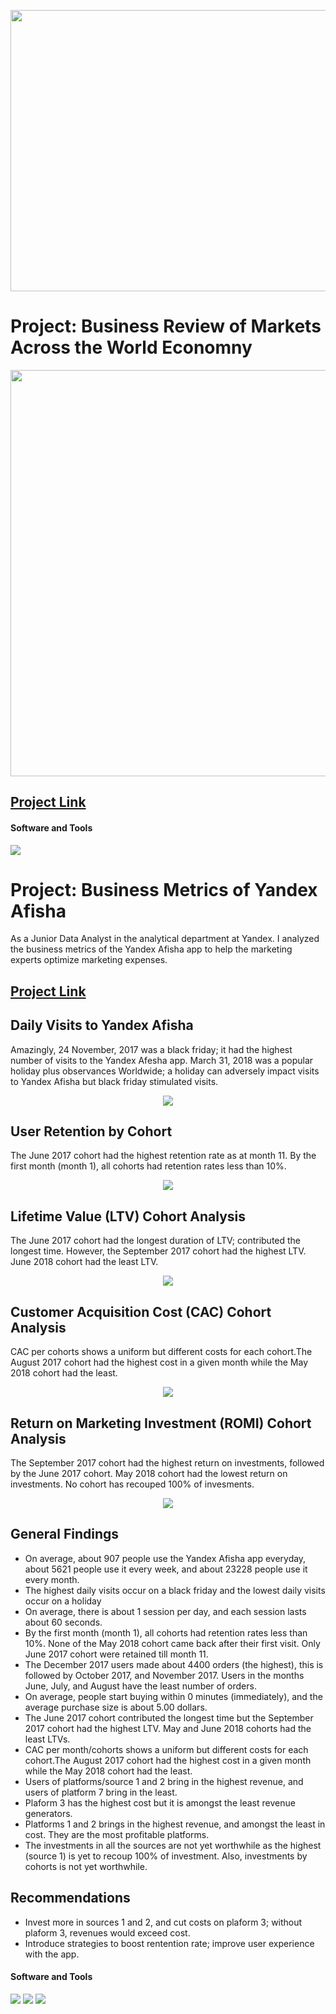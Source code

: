<p align ="center">
   <img src = "image/nti.PNG"  width="1000" 
     height="450">
 </p>
 
# Project: Business Review of Markets Across the World Economny
<p align ="center">
   <img src = "image/dashboard.PNG" width="1000" 
     height="650"> 
</p>

## [Project Link](https://public.tableau.com/app/profile/emmanuel.nti/viz/DashboardonBusinessReview/Dashboard1)
#### Software and Tools
![](https://img.shields.io/badge/Tableau-Public-informational?style=flat&color=2bbc8a)

# Project: Business Metrics of Yandex Afisha
 As a Junior Data Analyst in the analytical department at Yandex. I analyzed the business metrics of the Yandex Afisha app to help the marketing experts optimize marketing expenses.
 
## [Project Link](https://nbviewer.org/github/Emmanuel-Nti/Business-Metrics-of-Yandex-Afisha/blob/master/business_metrics_nti.ipynb) 


## Daily Visits to Yandex Afisha
Amazingly, 24 November, 2017 was a black friday; it had the highest number of visits to the Yandex Afesha app. 
March 31, 2018 was a popular holiday plus observances Worldwide; a holiday can adversely impact visits to Yandex Afisha but black friday stimulated visits.
<p align ="center">
   <img src = "image/daily visitss.png">
 </p>
 
##  User Retention by Cohort
The June 2017 cohort had the highest retention rate as at month 11. By the first month (month 1), all cohorts had retention rates less than 10%. 
<p align ="center">
   <img src = "image/retention.PNG">
 </p>
 
 
## Lifetime Value (LTV) Cohort Analysis
The June 2017 cohort had the longest duration of LTV; contributed the longest time. However, the September 2017 cohort had the highest LTV. 
June 2018 cohort had the least LTV.
<p align ="center">
   <img src = "image/ltv.PNG">
 </p>
 
 
## Customer Acquisition Cost (CAC) Cohort Analysis
CAC per cohorts shows a uniform but different costs for each cohort.The August 2017 cohort had the highest cost in a given month while the May 2018 cohort had the least.
<p align ="center">
   <img src = "image/cac.PNG">
 </p>
 
 
## Return on Marketing Investment (ROMI) Cohort Analysis
The September 2017 cohort had the highest return on investments, followed by the June 2017 cohort. 
May 2018 cohort had the lowest return on investments. No cohort has recouped 100% of invesments.
<p align ="center">
   <img src = "image/romis.PNG">
 </p>

## General Findings
- On average, about 907 people use the Yandex Afisha app everyday, about 5621 people use it every week, and about 23228 people use it every month.
- The highest daily visits occur on a black friday and the lowest daily visits occur on a holiday
- On average, there is about 1 session per day, and each session lasts about 60 seconds.
- By the first month (month 1), all cohorts had retention rates less than 10%. None of the May 2018 cohort came back after their first visit. Only June 2017 cohort were retained till month 11.
- The December 2017 users made about 4400 orders (the highest), this is followed by October 2017, and November 2017. Users in the months June, July, and August have the least number of orders.
- On average, people start buying within 0 minutes (immediately), and the average purchase size is about 5.00 dollars.
- The June 2017 cohort contributed the longest time but the September 2017 cohort had the highest LTV. May and June 2018 cohorts had the least LTVs.
- CAC per month/cohorts shows a uniform but different costs for each cohort.The August 2017 cohort had the highest cost in a given month while the May 2018 cohort had the least.
- Users of platforms/source 1 and 2 bring in the highest revenue, and users of platform 7 bring in the least.
- Plaform 3 has the highest cost but it is amongst the least revenue generators.
- Platforms 1 and 2 brings in the highest revenue, and amongst the least in cost. They are the most profitable platforms.
- The investments in all the sources are not yet worthwhile as the highest (source 1) is yet to recoup 100% of investment. Also, investments by cohorts is not yet worthwhile.

## Recommendations
- Invest more in sources 1 and 2, and cut costs on plaform 3; without plaform 3, revenues would exceed cost.
- Introduce strategies to boost rentention rate; improve user experience with the app.

#### Software and Tools
![](https://img.shields.io/badge/Python-Pandas-informational?style=flat&color=2bbc8a)
![](https://img.shields.io/badge/Numpy-Seaborn-informational?style=flat&color=2bbc8a)
![](https://img.shields.io/badge/Plotly-Matplotlib-informational?style=flat&color=2bbc8a)


